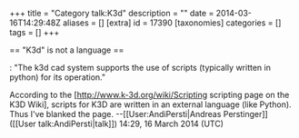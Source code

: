 +++
title = "Category talk:K3d"
description = ""
date = 2014-03-16T14:29:48Z
aliases = []
[extra]
id = 17390
[taxonomies]
categories = []
tags = []
+++

== "K3d" is not  a language ==

: "The k3d cad system supports the use of scripts (typically written in python) for its operation."

According to the [http://www.k-3d.org/wiki/Scripting scripting page on the K3D Wiki], scripts for K3D are written in an external language (like Python). Thus I've blanked the page. --[[User:AndiPersti|Andreas Perstinger]] ([[User talk:AndiPersti|talk]]) 14:29, 16 March 2014 (UTC)
